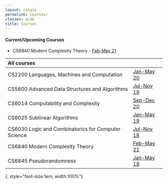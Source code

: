 ```yaml
---
layout: single
permalink: courses/
classes: wide
title: Courses
---
```


#### Current/Upcoming Courses
- CS6840 Modern Complexity Theory - [Feb-May 21](6840/21/)

| All courses | |
|:-------|:---|
| CS2200 Languages, Machines and Computation | [Jan-May 20](2200/20/) |
| CS5800 Advanced Data Structures and Algorithms | [Jul-Nov 19](5800/19/) |
| CS6014 Computability and Complexity | [Sep-Dec 20](6014/20/) |
| CS6025 Sublinear Algorithms | [Jan-May 19](6025/19/) |
| CS6030 Logic and Combinatorics for Computer Science | [Jul-Nov 18](6030/18/) |
| CS6840 Modern Complexity Theory | [Feb-May 21](6840/21/) |
| CS6845 Pseudorandomness | [Jan-May 18](6845/18/) |
{: style="font-size:1em; width:100%"}
